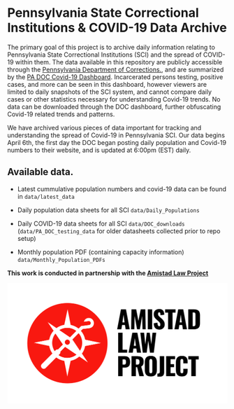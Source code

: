 # Pennsylvania State Correctional Institutions & COVID-19 Data Archive

The primary goal of this project is to archive daily information relating to Pennsylvania State Correctional Institutions (SCI) and the spread of COVID-19 within them. The data available in this repository are publicly accessible through the <a href='https://www.cor.pa.gov/Pages/COVID-19.aspx'>Pennsylvania Department of Corrections.</a>, and are summarized by the <a href='https://app.powerbigov.us/view?r=eyJrIjoiNWQ5YTQ4ZWUtY2NjMi00ZWRhLTgyNWQtYzAzNzc5NmYwMGIyIiwidCI6IjQxOGUyODQxLTAxMjgtNGRkNS05YjZjLTQ3ZmM1YTlhMWJkZSJ9'>PA DOC Covid-19 Dashboard</a>. Incarcerated persons testing, positive cases, and more can be seen in this dashboard, however viewers are limited to daily snapshots of the SCI system, and cannot compare daily cases or other statistics necessary for understanding Covid-19 trends. No data can be downloaded through the DOC dashboard, further obfuscating Covid-19 related trends and patterns. 

We have archived various pieces of data important for tracking and understanding the spread of Covid-19 in Pennsylvania SCI. Our data begins April 6th, the first day the DOC began posting daily population and Covid-19 numbers to their website, and is updated at 6:00pm (EST) daily. 

## Available data. 
* Latest cummulative population numbers and covid-19 data can be found in `data/latest_data`

* Daily population data sheets for all SCI `data/Daily_Populations`
* Daily COVID-19 data sheets for all SCI `data/DOC_downloads` (`data/PA_DOC_testing_data` for older datasheets collected prior to repo setup)
* Monthly population PDF (containing capacity information) `data/Monthly_Population_PDFs`

**This work is conducted in partnership with the <a href='https://amistadlaw.org/'>Amistad Law Project </a>**

![alp logo](img/ALP_logo_primary_2color_RGB_HiRes.png)

